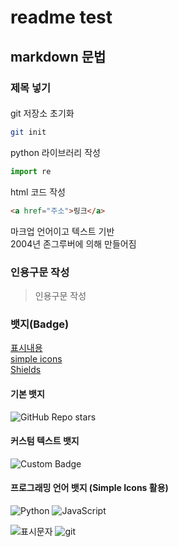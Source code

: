 # readme test

## markdown 문법
### 제목 넣기
####

git 저장소 초기화
```bash
git init
```

python 라이브러리 작성
```py
import re
```

html 코드 작성
```html
<a href="주소">링크</a>
```

마크업 언어이고 텍스트 기반  
2004년 존그루버에 의해 만들어짐  

### 인용구문 작성
> 인용구문 작성

### 뱃지(Badge)
[표시내용](url)  
[simple icons](https://simpleicons.org)  
[Shields](https://shields.io)  

#### 기본 뱃지
![GitHub Repo stars](https://img.shields.io/github/stars/github?style=social)

#### 커스텀 텍스트 뱃지
![Custom Badge](https://img.shields.io/badge/Study-Markdown-blue)

#### 프로그래밍 언어 뱃지 (Simple Icons 활용)
![Python](https://img.shields.io/badge/Python-3776AB?style=for-the-badge&logo=python&logoColor=white)
![JavaScript](https://img.shields.io/badge/JavaScript-F7DF1E?style=for-the-badge&logo=javascript&logoColor=black)

![표시문자](url)
![git](https://git-scm.com/images/logo@2x.png)
